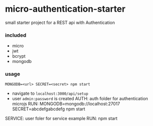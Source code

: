 # micro-authentication-starter

small starter project for a REST api with Authentication

### included

* micro
* jwt
* bcrypt
* mongodb

### usage

```
MONGODB=<url> SECRET=<secret> npm start
```

* navigate to `localhost:3000/api/setup`
* user `admin:password` is created
AUTH: auth folder for authentication microjs RUN: MONGODB=mongodb://localhost:27017 SECRET=abcdefgabcdefg npm start

SERVICE: user foler for service example RUN: npm start
